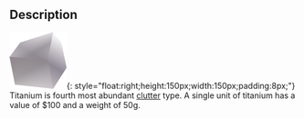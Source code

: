 ## Description
![](../static/clutter/clutter-titanium.svg "Titanium Image"){: style="float:right;height:150px;width:150px;padding:8px;"}
Titanium is fourth most abundant [clutter](/clutter "All Clutter Types") type. A single unit of titanium has a value of $100 and a weight of 50g.